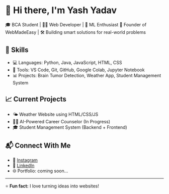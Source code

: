 # 👋 Hi there, I'm Yash Yadav

🎓 BCA Student | 👨‍💻 Web Developer | 🧠 ML Enthusiast
🚀 Founder of WebMadeEasy | 🛠️ Building smart solutions for real-world problems

## 🔧 Skills

* 💻 Languages: Python, Java, JavaScript, HTML, CSS
* 🧠 Tools: VS Code, Git, GitHub, Google Colab, Jupyter Notebook
* 📊 Projects: Brain Tumor Detection, Weather App, Student Management System

## 📈 Current Projects

* 🌤️ Weather Website using HTML/CSS/JS
* 🧑‍🏫 AI-Powered Career Counselor (In Progress)
* 🎓 Student Management System (Backend + Frontend)

## 📬 Connect With Me

* 📸 [Instagram](https://www.instagram.com/the.yash.yadav01?igsh=ZnFzcTR4ZWRxcnJu)
* 💼 [LinkedIn](https://www.linkedin.com/in/yash-rao-?utm_source=share&utm_campaign=share_via&utm_content=profile&utm_medium=android_app)
* 🌐 Portfolio: coming soon...

---

⭐ **Fun fact:** I love turning ideas into websites!
